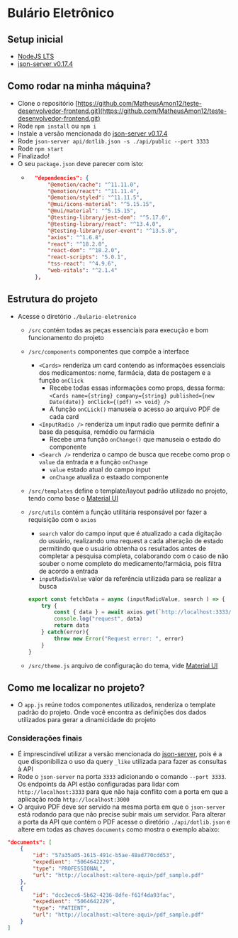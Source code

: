 # Bulário Eletrônico

## Setup inicial

- [NodeJS LTS](https://nodejs.org/dist/v20.12.2/node-v20.12.2-x64.msi)
- [json-server v0.17.4](https://www.npmjs.com/package/json-server/v/0.17.4)

## Como rodar na minha máquina?

- Clone o repositório [https://github.com/MatheusAmon12/teste-desenvolvedor-frontend.git](https://github.com/MatheusAmon12/teste-desenvolvedor-frontend.git)
- Rode `npm install` ou `npm i`
- Instale a versão mencionada do [json-server v0.17.4](https://www.npmjs.com/package/json-server/v/0.17.4)
- Rode `json-server api/dotlib.json -s ./api/public --port 3333`
- Rode `npm start`
- Finalizado!
- O seu `package.json` deve parecer com isto:
    - ```json
        "dependencies": {
            "@emotion/cache": "^11.11.0",
            "@emotion/react": "^11.11.4",
            "@emotion/styled": "^11.11.5",
            "@mui/icons-material": "^5.15.15",
            "@mui/material": "^5.15.15",
            "@testing-library/jest-dom": "^5.17.0",
            "@testing-library/react": "^13.4.0",
            "@testing-library/user-event": "^13.5.0",
            "axios": "^1.6.8",
            "react": "^18.2.0",
            "react-dom": "^18.2.0",
            "react-scripts": "5.0.1",
            "tss-react": "^4.9.6",
            "web-vitals": "^2.1.4"
        },
      ```
## Estrutura do projeto

- Acesse o diretório `./bulario-eletronico`
    - `/src` contém todas as peças essenciais para execução e bom funcionamento do projeto
    - `/src/components` componentes que compõe a interface
        - `<Cards>` renderiza um card contendo as informações essenciais dos medicamentos: nome, farmácia, data de postagem e a função `onClick`
            - Recebe todas essas informações como props, dessa forma: `<Cards name={string} company={string} published={new Date(date)} onClick={(pdf) => void} />`
            - A função `onCLick()` manuseia o acesso ao arquivo PDF de cada card
        - `<InputRadio />` renderiza um input radio que permite definir a base da pesquisa, remédio ou farmácia
            - Recebe uma função `onChange()` que manuseia o estado do componente
        - `<Search />` renderiza o campo de busca que recebe como prop o `value` da entrada e a função `onChange`
            - `value` estado atual do campo input
            - `onChange` atualiza o estaado componente
    - `/src/templates` define o template/layout padrão utilizado no projeto, tendo como base o [Material UI](https://mui.com/material-ui/)
    - `/src/utils` contém a função utilitária responsável por fazer a requisição com o `axios`
        - `search` valor do campo input que é atualizado a cada digitação do usuário, realizando uma request a cada alteração de estado permitindo que o usuário obtenha os resultados antes de completar a pesquisa completa, colaborando com o caso de não souber o nome completo do medicamento/farmácia, pois filtra de acordo a entrada
        - `inputRadioValue` valor da referência utilizada para se realizar a busca

        ```js
        export const fetchData = async (inputRadioValue, search ) => {
            try {
                const { data } = await axios.get(`http://localhost:3333/data?${inputRadioValue}_like=${search.toUpperCase()}`)
                console.log("request", data)
                return data
            } catch(error){
                throw new Error("Request error: ", error)
            }
        }
        ```
    - `/src/theme.js` arquivo de configuração do tema, vide [Material UI](https://mui.com/material-ui/migration/v5-style-changes/)

## Como me localizar no projeto?

- O `app.js` reúne todos componentes utilizados, renderiza o template padrão do projeto. Onde você encontra as definições dos dados utilizados para gerar a dinamicidade do projeto

### Considerações finais

- É imprescindível utilizar a versão mencionada do [json-server](https://www.npmjs.com/package/json-server/v/0.17.4), pois é a que disponibiliza o uso da query `_like` utilizada para fazer as consultas à API
- Rode o `json-server` na porta `3333` adicionando o comando `--port 3333`. Os endpoints da API estão configuradas para lidar com `http://localhost:3333` para que não haja conflito com a porta em que a aplicação roda `http://localhost:3000`
- O arquivo PDF deve ser servido na mesma porta em que o `json-server` está rodando para que não precise subir mais um servidor. Para alterar a porta da API que contém o PDF acesse o diretório `./api/dotlib.json` e altere em todas as chaves `documents` como mostra o exemplo abaixo:
```json
"documents": [
    {
        "id": "57a35a05-1615-491c-b5ae-48ad770cdd53",
        "expedient": "5064642229",
        "type": "PROFESSIONAL",
        "url": "http://localhost:<altere-aqui>/pdf_sample.pdf"
    },
    {
        "id": "dcc3ecc6-5b62-4236-8dfe-f61f4da93fac",
        "expedient": "5064642229",
        "type": "PATIENT",
        "url": "http://localhost:<altere-aqui>/pdf_sample.pdf"
    }
]
```